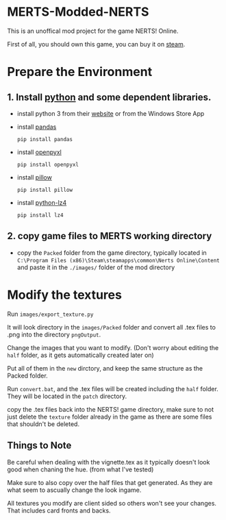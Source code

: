 # MERTS-Modded-NERTS

This is an unoffical mod project for the game NERTS! Online.

First of all, you should own this game, you can buy it on [steam](https://store.steampowered.com/app/1131190/NERTS_Online/).

# Prepare the Environment
## 1. Install [python](https://www.python.org/) and some dependent libraries.

* install python 3 from their [website](https://www.python.org/downloads/) or from the Windows Store App

* install [pandas](https://pandas.pydata.org/)
  ```
  pip install pandas
  ```
* install [openpyxl](https://openpyxl.readthedocs.io/en/stable/)
  ```
  pip install openpyxl
  ```
* install [pillow](https://python-pillow.org/)
  ```
  pip install pillow
  ```
* install [python-lz4](https://github.com/python-lz4/python-lz4)
  ```
  pip install lz4
  ```
  
## 2. copy game files to MERTS working directory

* copy the ``Packed`` folder from the game directory, typically located in ``C:\Program Files (x86)\Steam\steamapps\common\Nerts Online\Content`` and paste it in the  ``./images/`` folder of the mod directory

# Modify the textures
Run ``images/export_texture.py`` 

It will look directory in the ``images/Packed`` folder and convert all .tex files to .png into the directory ``pngOutput``.

Change the images that you want to modify. (Don't worry about editing the ``half`` folder, as it gets automatically created later on)

Put all of them in the `new` dirctory, and keep the same structure as the Packed folder.

Run ``convert.bat``, and the .tex files will be created including the ``half`` folder. They will be located in the ``patch`` directory.

copy the .tex files back into the NERTS! game directory, make sure to not just delete the ``texture`` folder already in the game as there are some files that shouldn't be deleted.

## Things to Note

Be careful when dealing with the vignette.tex as it typically doesn't look good when chaning the hue. (from what I've tested)

Make sure to also copy over the half files that get generated. As they are what seem to ascually change the look ingame.

All textures you modify are client sided so others won't see your changes. That includes card fronts and backs.
